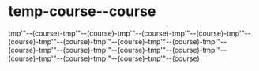 # temp-course--course
tmp'"--(course)-tmp'"--(course)-tmp'"--(course)-tmp'"--(course)-tmp'"--(course)-tmp'"--(course)-tmp'"--(course)-tmp'"--(course)-tmp'"--(course)-tmp'"--(course)-tmp'"--(course)-tmp'"--(course)-tmp'"--(course)-tmp'"--(course)-tmp'"--(course)-tmp'"--(course)
